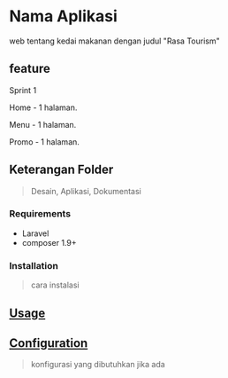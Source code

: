 # Nama Aplikasi

web tentang kedai makanan dengan judul "Rasa Tourism"

## feature

Sprint 1

Home - 1 halaman.

Menu - 1 halaman.

Promo - 1 halaman.

## Keterangan Folder

> Desain, Aplikasi, Dokumentasi

### Requirements

- Laravel
- composer 1.9+

### Installation

> cara instalasi

## [Usage](#usage)

>

## [Configuration](#configuration)

> konfigurasi yang dibutuhkan jika ada
